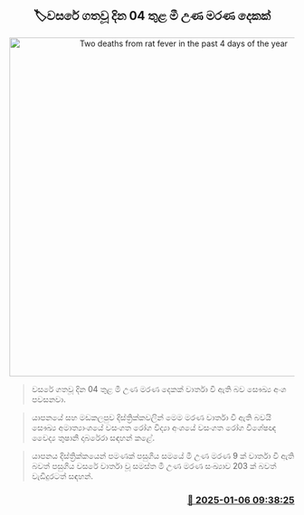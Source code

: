 <p align='center'><b><h2 align='center' title='Two deaths from rat fever in the past 4 days of the year'>🏷වසරේ ගතවූ දින 04 තුළ මී උණ මරණ දෙකක්</h2></b></p>
<p align='center'><img src='https://helakuru.sgp1.cdn.digitaloceanspaces.com/esana/images/lib/fever-children-archived.jpg' width='600' alt='Two deaths from rat fever in the past 4 days of the year'></p>

> වසරේ ගතවූ දින 04 තුළ මී උණ මරණ දෙකක් වාර්තා වී ඇති බව සෞඛ්‍ය අංශ පවසනවා.

> යාපනයේ සහ මඩකලපුව දිස්ත්‍රික්කවලින් මෙම මරණ වාර්තා වී ඇති බවයි සෞඛ්‍ය අමාත්‍යාංශයේ වසංගත රෝග විද්‍යා අංශයේ වසංගත රෝග විශේෂඥ වෛද්‍ය තුෂානි දාබරේරා සඳහන් කළේ.

> යාපනය දිස්ත්‍රික්කයෙන් පමණක් පසුගිය සම​යේ මී උණ මරණ 9 ක් වාර්තා වී ඇති බවත් පසුගිය වසරේ වාර්තා වූ සමස්ත මී උණ මරණ සංඛ්‍යාව 203 ක් බවත් වැඩිදුරටත් සඳහන්.



<h3 align='right'><a href='https://www.helakuru.lk/esana/p/106338/'>📅 2025-01-06 09:38:25</a></h3>
